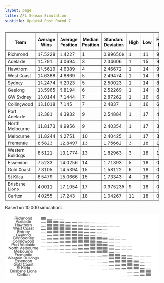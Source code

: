 ```yaml
---
layout: page
title: AFL Season Simulation
subtitle: Updated Post Round 7
---
```

<table border="1" class="dataframe">   <thead>     <tr style="text-align: center;">       <th>Team</th>       <th>Average Wins</th>       <th>Average Position</th>       <th>Median Position</th>       <th>Standard Deviation</th>       <th>High</th>       <th>Low</th>       <th>Finals Prob</th>       <th>Top 4 Prob</th>       <th>Minor Premier Prob</th>       <th>Bottom 4 Prob</th>       <th>Wooden Spoon Prob</th>       <th>Premiership Prob</th>     </tr>   </thead>   <tbody>     <tr>       <td>Richmond</td>       <td>17.5228</td>       <td>1.4227</td>       <td>1</td>       <td>0.996506</td>       <td>1</td>       <td>11</td>       <td>99.85</td>       <td>97.63</td>       <td>76.61</td>       <td>0</td>       <td>0</td>       <td>56.9</td>     </tr>     <tr>       <td>Adelaide</td>       <td>14.791</td>       <td>4.0694</td>       <td>3</td>       <td>2.34606</td>       <td>1</td>       <td>15</td>       <td>94.03</td>       <td>65.35</td>       <td>6.55</td>       <td>0.01</td>       <td>0</td>       <td>10.32</td>     </tr>     <tr>       <td>Hawthorn</td>       <td>14.5619</td>       <td>4.6389</td>       <td>4</td>       <td>2.46672</td>       <td>1</td>       <td>14</td>       <td>91.23</td>       <td>54.77</td>       <td>4.42</td>       <td>0</td>       <td>0</td>       <td>8.6</td>     </tr>     <tr>       <td>West Coast</td>       <td>14.6388</td>       <td>4.8869</td>       <td>5</td>       <td>2.49474</td>       <td>1</td>       <td>14</td>       <td>90.36</td>       <td>49.35</td>       <td>5.23</td>       <td>0</td>       <td>0</td>       <td>4.62</td>     </tr>     <tr>       <td>Sydney</td>       <td>14.2474</td>       <td>5.2023</td>       <td>5</td>       <td>2.50023</td>       <td>1</td>       <td>14</td>       <td>88.58</td>       <td>44.82</td>       <td>3.08</td>       <td>0</td>       <td>0</td>       <td>5.36</td>     </tr>     <tr>       <td>Geelong</td>       <td>13.5965</td>       <td>5.8194</td>       <td>6</td>       <td>2.52269</td>       <td>1</td>       <td>14</td>       <td>83.93</td>       <td>33.3</td>       <td>1.55</td>       <td>0</td>       <td>0</td>       <td>6.48</td>     </tr>     <tr>       <td>GW Sydney</td>       <td>13.0144</td>       <td>7.1444</td>       <td>7</td>       <td>2.87262</td>       <td>1</td>       <td>16</td>       <td>65.01</td>       <td>20.63</td>       <td>1.48</td>       <td>0.16</td>       <td>0</td>       <td>2.71</td>     </tr>     <tr>       <td>Collingwood</td>       <td>13.1018</td>       <td>7.145</td>       <td>7</td>       <td>2.4837</td>       <td>1</td>       <td>16</td>       <td>68.85</td>       <td>15.5</td>       <td>0.64</td>       <td>0.04</td>       <td>0</td>       <td>2.16</td>     </tr>     <tr>       <td>Port Adelaide</td>       <td>12.381</td>       <td>8.3932</td>       <td>9</td>       <td>2.54884</td>       <td>1</td>       <td>17</td>       <td>46.17</td>       <td>8.95</td>       <td>0.24</td>       <td>0.34</td>       <td>0</td>       <td>1.55</td>     </tr>     <tr>       <td>North Melbourne</td>       <td>11.8173</td>       <td>8.9956</td>       <td>9</td>       <td>2.40354</td>       <td>1</td>       <td>17</td>       <td>36.61</td>       <td>4.84</td>       <td>0.15</td>       <td>0.69</td>       <td>0</td>       <td>0.79</td>     </tr>     <tr>       <td>Melbourne</td>       <td>11.8244</td>       <td>9.2751</td>       <td>10</td>       <td>2.40425</td>       <td>1</td>       <td>17</td>       <td>31.54</td>       <td>4.74</td>       <td>0.05</td>       <td>0.54</td>       <td>0</td>       <td>0.51</td>     </tr>     <tr>       <td>Fremantle</td>       <td>8.5823</td>       <td>12.8497</td>       <td>13</td>       <td>1.75662</td>       <td>3</td>       <td>18</td>       <td>1.49</td>       <td>0.03</td>       <td>0</td>       <td>17.06</td>       <td>0.32</td>       <td>0</td>     </tr>     <tr>       <td>Western Bulldogs</td>       <td>8.5121</td>       <td>13.1774</td>       <td>13</td>       <td>1.82963</td>       <td>3</td>       <td>18</td>       <td>1.63</td>       <td>0.07</td>       <td>0</td>       <td>22.91</td>       <td>0.2</td>       <td>0</td>     </tr>     <tr>       <td>Essendon</td>       <td>7.5233</td>       <td>14.0256</td>       <td>14</td>       <td>1.71393</td>       <td>5</td>       <td>18</td>       <td>0.36</td>       <td>0</td>       <td>0</td>       <td>40.49</td>       <td>1.24</td>       <td>0</td>     </tr>     <tr>       <td>Gold Coast</td>       <td>7.3105</td>       <td>14.5394</td>       <td>15</td>       <td>1.58122</td>       <td>6</td>       <td>18</td>       <td>0.21</td>       <td>0</td>       <td>0</td>       <td>55.75</td>       <td>1.12</td>       <td>0</td>     </tr>     <tr>       <td>St Kilda</td>       <td>6.5479</td>       <td>15.0666</td>       <td>15</td>       <td>1.73343</td>       <td>4</td>       <td>18</td>       <td>0.15</td>       <td>0.02</td>       <td>0</td>       <td>67.12</td>       <td>5.29</td>       <td>0</td>     </tr>     <tr>       <td>Brisbane Lions</td>       <td>4.0011</td>       <td>17.1054</td>       <td>17</td>       <td>0.975239</td>       <td>9</td>       <td>18</td>       <td>0</td>       <td>0</td>       <td>0</td>       <td>97.57</td>       <td>38.75</td>       <td>0</td>     </tr>     <tr>       <td>Carlton</td>       <td>4.0255</td>       <td>17.243</td>       <td>18</td>       <td>1.04267</td>       <td>11</td>       <td>18</td>       <td>0</td>       <td>0</td>       <td>0</td>       <td>97.32</td>       <td>53.08</td>       <td>0</td>     </tr>   </tbody> </table>
<p>Based on 10,000 simulations.</p>

<img src="/img/histogram.png"/>
